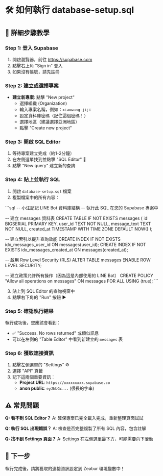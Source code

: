 # 🛠️ 如何執行 database-setup.sql

## 📖 詳細步驟教學

### Step 1: 登入 Supabase
1. 開啟瀏覽器，前往 https://supabase.com
2. 點擊右上角 "Sign in" 登入
3. 如果沒有帳號，請先註冊

### Step 2: 建立或選擇專案
- **建立新專案**: 點擊 "New project"
  - 選擇組織 (Organization)
  - 輸入專案名稱，例如：`xiaowang-jiji`
  - 設定資料庫密碼（記住這個密碼！）
  - 選擇地區（建議選擇亞洲地區）
  - 點擊 "Create new project"

### Step 3: 開啟 SQL Editor
1. 等待專案建立完成（約1-2分鐘）
2. 在左側選單找到並點擊 "SQL Editor" 📝
3. 點擊 "New query" 建立新的查詢

### Step 4: 貼上並執行 SQL
1. 開啟 `database-setup.sql` 檔案
2. 複製檔案中的所有內容：

\`\`\`sql
-- 小汪記記 LINE Bot 資料庫結構
-- 執行此 SQL 在您的 Supabase 專案中

-- 建立 messages 資料表
CREATE TABLE IF NOT EXISTS messages (
    id BIGSERIAL PRIMARY KEY,
    user_id TEXT NOT NULL,
    message_text TEXT NOT NULL,
    created_at TIMESTAMP WITH TIME ZONE DEFAULT NOW()
);

-- 建立索引以提升查詢效能
CREATE INDEX IF NOT EXISTS idx_messages_user_id ON messages(user_id);
CREATE INDEX IF NOT EXISTS idx_messages_created_at ON messages(created_at);

-- 啟用 Row Level Security (RLS)
ALTER TABLE messages ENABLE ROW LEVEL SECURITY;

-- 建立政策允許所有操作（因為這是內部使用的 LINE Bot）
CREATE POLICY "Allow all operations on messages" ON messages
    FOR ALL USING (true);
\`\`\`

3. 貼上到 SQL Editor 的查詢視窗中
4. 點擊右下角的 "Run" 按鈕 ▶️

### Step 5: 確認執行結果
執行成功後，您應該會看到：
- ✅ "Success. No rows returned" 或類似訊息
- 可以在左側的 "Table Editor" 中看到新建立的 `messages` 表

### Step 6: 獲取連接資訊
1. 點擊左側選單的 "Settings" ⚙️
2. 選擇 "API" 頁籤
3. 記下這兩個重要資訊：
   - **Project URL**: `https://xxxxxxxxx.supabase.co`
   - **anon public**: `eyJhbGc...` (很長的字串)

## ⚠️ 常見問題

**Q: 看不到 SQL Editor？**
A: 確保專案已完全載入完成，重新整理頁面試試

**Q: 執行 SQL 出現錯誤？**
A: 檢查是否完整複製了所有 SQL 內容，包含註解

**Q: 找不到 Settings 頁面？**
A: Settings 在左側選單最下方，可能需要向下滾動

## 🎯 下一步
執行完成後，請將獲取的連接資訊設定到 Zeabur 環境變數中！